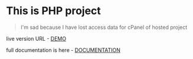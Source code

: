 # This is PHP project

> I'm sad because 
> I have lost access data for 
> cPanel of hosted project

live version URL - [DEMO](http://bow-tie-urukalo.byethost4.com)

full documentation is here - [DOCUMENTATION](http://bow-tie-urukalo.byethost4.com/goranova_dokumentacija.pdf)